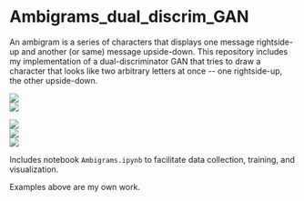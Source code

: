 # Ambigrams_dual_discrim_GAN

An ambigram is a series of characters that displays one message rightside-up and another (or same) message upside-down.
This repository includes my implementation of a dual-discriminator GAN that tries to draw a character that looks like two arbitrary letters at once -- one rightside-up, the other upside-down.

![](https://github.com/jdowner212/Ambigrams_dual_discrim_GAN/blob/main/sample_images/one.png)<br>
![](https://github.com/jdowner212/Ambigrams_dual_discrim_GAN/blob/main/sample_images/two.png)<br>


![](https://github.com/jdowner212/Ambigrams_dual_discrim_GAN/blob/main/sample_images/AB/AB_9_img_9.png?style=centerme)<br>
![](https://github.com/jdowner212/Ambigrams_dual_discrim_GAN/blob/main/sample_images/ZE/ZE_26_img_21.png?style=centerme)<br>
![](https://github.com/jdowner212/Ambigrams_dual_discrim_GAN/blob/main/sample_images/RS/RS_1_img_1.png?style=centerme)<br>

Includes notebook `Ambigrams.ipynb` to facilitate data collection, training, and visualization.



Examples above are my own work.
